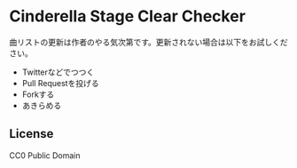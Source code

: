 Cinderella Stage Clear Checker
==============================

曲リストの更新は作者のやる気次第です。更新されない場合は以下をお試しください。

- Twitterなどでつつく
- Pull Requestを投げる
- Forkする
- あきらめる

License
-------

CC0 Public Domain